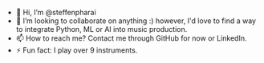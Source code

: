 - 👋 Hi, I’m @steffenpharai
- 💞️ I’m looking to collaborate on anything :) however, I'd love to find a way to integrate Python, ML or AI into music production.
- 📫 How to reach me?  Contact me through GitHub for now or LinkedIn.
- ⚡ Fun fact: I play over 9 instruments.

<!---
steffenpharai/steffenpharai is a ✨ special ✨ repository because its `README.md` (this file) appears on your GitHub profile.
You can click the Preview link to take a look at your changes.
--->
